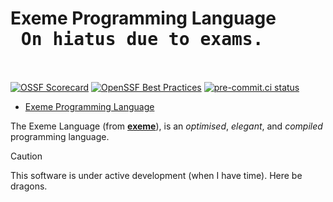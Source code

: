 <!-- Part of the Exeme Project, under the MIT license. See '/LICENSE' for license information. SPDX-License-Identifier: MIT License. -->

# Exeme Programming Language <kbd> <br> **On hiatus due to exams.** <br> </kbd>

[![OSSF Scorecard](https://img.shields.io/ossf-scorecard/github.com/exeme-project/exeme-lang?label=openssf%20scorecard&style=flat)](https://api.securityscorecards.dev/projects/github.com/exeme-project/exeme-lang)
[![OpenSSF Best Practices](https://www.bestpractices.dev/projects/8038/badge)](https://www.bestpractices.dev/projects/8038)
[![pre-commit.ci status](https://results.pre-commit.ci/badge/github/exeme-project/exeme-lang/main.svg)](https://results.pre-commit.ci/latest/github/exeme-project/exeme-lang/main)

- [Exeme Programming Language](#exeme-programming-language)

The Exeme Language (from [**exeme**](https://www.collinsdictionary.com/dictionary/english/exeme)), is an *optimised*, *elegant*, and *compiled* programming language.

> [!CAUTION]
> This software is under active development (when I have time). Here be dragons.
